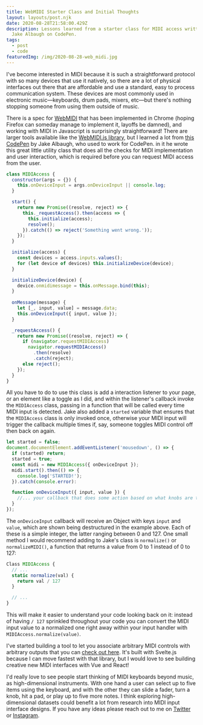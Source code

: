```yaml
---
title: WebMIDI Starter Class and Initial Thoughts
layout: layouts/post.njk
date: 2020-08-28T21:58:00.429Z
description: Lessons learned from a starter class for MIDI access written by
  Jake Albaugh on CodePen.
tags:
  - post
  - code
featuredImg: /img/2020-08-28-web_midi.jpg
---
```

I've become interested in MIDI because it is such a straightforward protocol with so many devices that use it natively, so there are a lot of physical interfaces out there that are affordable and use a standard, easy to process communication system. These devices are most commonly used in electronic music—keyboards, drum pads, mixers, etc—but there's nothing stopping someone from using them outside of music.

There is a spec for [WebMIDI](https://www.w3.org/TR/webmidi/) that has been implemented in Chrome (hoping Firefox can someday manage to implement it, layoffs be damned), and working with MIDI in Javascript is surprisingly straightforward! There are larger tools available like the [WebMIDI.js library](https://djipco.github.io/webmidi/latest/classes/WebMidi.html), but I learned a lot from [this CodePen](https://codepen.io/jakealbaugh/pen/LBOjwr) by Jake Albaugh, who used to work for CodePen. in it he wrote this great little utility class that does all the checks for MIDI implementation and user interaction, which is required before you can request MIDI access from the user.

```javascript
class MIDIAccess {
  constructor(args = {}) {
    this.onDeviceInput = args.onDeviceInput || console.log;
  }

  start() {
    return new Promise((resolve, reject) => {
      this._requestAccess().then(access => {
        this.initialize(access);
        resolve();
      }).catch(() => reject('Something went wrong.'));
    });
  }

  initialize(access) {
    const devices = access.inputs.values();
    for (let device of devices) this.initializeDevice(device);
  }

  initializeDevice(device) {
    device.onmidimessage = this.onMessage.bind(this);
  }
  
  onMessage(message) {
    let [_, input, value] = message.data;
    this.onDeviceInput({ input, value });
  }

  _requestAccess() {
    return new Promise((resolve, reject) => {
      if (navigator.requestMIDIAccess)
        navigator.requestMIDIAccess()
          .then(resolve)
          .catch(reject);
      else reject();
    });
  }
}
```

All you have to do to use this class is add a interaction listener to your page, or an element like a toggle as I did, and within the listener's callback invoke the `MIDIAccess` class, passing in a function that will be called every time MIDI input is detected. Jake also added a `started` variable that ensures that the `MIDIAccess` class is only invoked once, otherwise your MIDI input will trigger the callback multiple times if, say, someone toggles MIDI control off then back on again.

```javascript
let started = false;
document.documentElement.addEventListener('mousedown', () => {
  if (started) return;
  started = true;
  const midi = new MIDIAccess({ onDeviceInput });
  midi.start().then(() => {
    console.log('STARTED!');
  }).catch(console.error):

  function onDeviceInput({ input, value }) {
    //... your callback that does some action based on what knobs are turned or notes are played
  }
});
```

The `onDeviceInput` callback will receive an Object with keys `input` and `value`, which are shown being destructured in the example above. Each of these is a simple integer, the latter ranging between 0 and 127. One small method I would recommend adding to Jake's class is `normalize()` or `normalizeMIDI()`, a function that returns a value from 0 to 1 instead of 0 to 127:

```javascript
Class MIDIAccess {
  // ...
  static normalize(val) {
    return val / 127
  }

  // ...
}
```

This will make it easier to understand your code looking back on it: instead of having `/ 127` sprinkled throughout your code you can convert the MIDI input value to a normalized one right away within your input handler with `MIDIAccess.normalize(value)`.

I've started building a tool to let you associate arbitrary MIDI controls with arbitrary outputs that you can [check out here](/work/midi-controller). It's built with Svelte.js because I can move fastest with that library, but I would love to see building creative new MIDI interfaces with Vue and React!

I'd really love to see people start thinking of MIDI keyboards beyond music, as high-dimensional instruments. With one hand a user can select up to five items using the keyboard, and with the other they can slide a fader, turn a knob, hit a pad, or play up to five more notes. I think exploring high-dimensional datasets could benefit a lot from research into MIDI input interface designs. If you have any ideas please reach out to me on [Twitter](https://twitter.com/frank_noirot) or [Instagram](https://instagram.com/franknoirot).